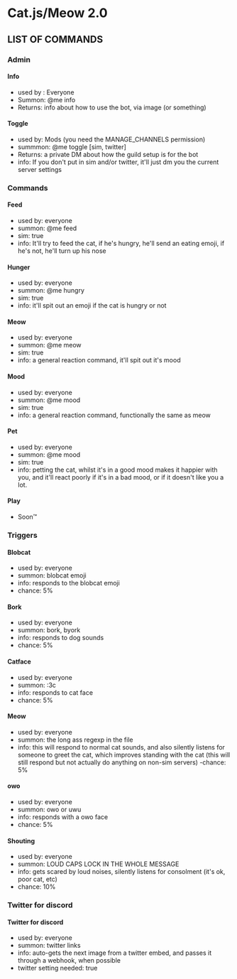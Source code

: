 # Cat.js/Meow 2.0


## LIST OF COMMANDS
### Admin
#### Info
  * used by : Everyone
  * Summon: @me info
  * Returns: info about how to use the bot, via image (or something)

#### Toggle
  * used by: Mods (you need the MANAGE_CHANNELS permission)
  * summmon: @me toggle [sim, twitter]
  * Returns: a private DM about how the guild setup is for the bot
  * info: If you don't put in sim and/or twitter, it'll just dm you the current server settings
### Commands
#### Feed
  * used by: everyone
  * summon: @me feed
  * sim: true
  * info: It'll try to feed the cat, if he's hungry, he'll send an eating emoji, if he's not, he'll turn up his nose
#### Hunger
  * used by: everyone
  * summon: @me hungry
  * sim: true
  * info: it'll spit out an emoji if the cat is hungry or not
#### Meow
  * used by: everyone
  * summon: @me meow
  * sim: true
  * info: a general reaction command, it'll spit out it's mood
#### Mood
  * used by: everyone
  * summon: @me mood
  * sim: true
  * info: a general reaction command, functionally the same as meow
#### Pet
  * used by: everyone
  * summon: @me mood
  * sim: true
  * info: petting the cat, whilst it's in a good mood makes it happier with you, and it'll react poorly if it's in a bad mood, or if it doesn't like you a lot.
#### Play
  * Soon™
### Triggers
#### Blobcat
  * used by: everyone
  * summon: blobcat emoji
  * info: responds to the blobcat emoji
  * chance: 5%
#### Bork
  * used by: everyone
  * summon: bork, byork
  * info: responds to dog sounds
  * chance: 5%
#### Catface
  * used by: everyone
  * summon: :3c
  * info: responds to cat face
  * chance: 5%
#### Meow
  * used by: everyone
  * summon: the long ass regexp in the file
  * info: this will respond to normal cat sounds, and also silently listens for someone to greet the cat, which improves standing with the cat (this will still respond but not actually do anything on non-sim servers)
  -chance: 5%
#### owo
  * used by: everyone
  * summon: owo or uwu
  * info: responds with a owo face
  * chance: 5%
#### Shouting
  * used by: everyone
  * summon: LOUD CAPS LOCK IN THE WHOLE MESSAGE
  * info: gets scared by loud noises, silently listens for consolment (it's ok, poor cat, etc)
  * chance: 10%
### Twitter for discord
#### Twitter for discord
  * used by: everyone
  * summon: twitter links
  * info: auto-gets the next image from a twitter embed, and passes it through a webhook, when possible
  * twitter setting needed: true
